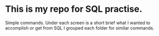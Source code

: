 # This is my repo for SQL practise.
Simple commands. Under each screen is a short brief what I wanted to accomplish or get from SQL
I grouped each folder for similar commands.
